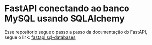# FastAPI conectando ao banco MySQL usando SQLAlchemy
Esse repositorio segue o passo a passo da documentação do FastAPI, segue o link: [fastapi sql-databases](https://fastapi.tiangolo.com/tutorial/sql-databases/)
